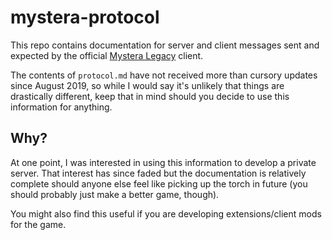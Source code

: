 # mystera-protocol
This repo contains documentation for server and client messages sent and expected by the official [Mystera Legacy](https://www.mysteralegacy.com/) client.

The contents of `protocol.md` have not received more than cursory updates since August 2019, so while I would say it's unlikely that things are drastically different, keep that in mind should you decide to use this information for anything.

## Why?

At one point, I was interested in using this information to develop a private server. That interest has since faded but the documentation is relatively complete should anyone else feel like picking up the torch in future (you should probably just make a better game, though).

You might also find this useful if you are developing extensions/client mods for the game.
